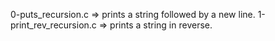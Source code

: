 0-puts_recursion.c => prints a string followed by a new line.
1-print_rev_recursion.c => prints a string in reverse.

